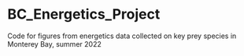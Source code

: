 # BC_Energetics_Project
Code for figures from energetics data collected on key prey species in Monterey Bay, summer 2022
